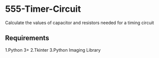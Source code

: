 # 555-Timer-Circuit
Calculate the values of capacitor and resistors needed for a timing circuit

## Requirements

1.Python 3+
2.Tkinter
3.Python Imaging Library
